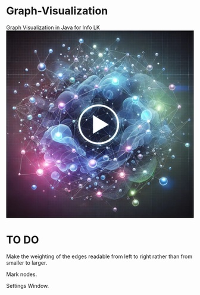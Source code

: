 # Graph-Visualization
Graph Visualization in Java for Info LK
[![Watch the video](https://github.com/Info-LK-Joe-Simon/Graph-Visualization/blob/main/thumbnail.webp)](https://youtu.be/dQw4w9WgXcQ?si=uWkPQF40yKM0s4F_)

# TO DO
Make the weighting of the edges readable from left to right rather than from smaller to larger.

Mark nodes.

Settings Window.
